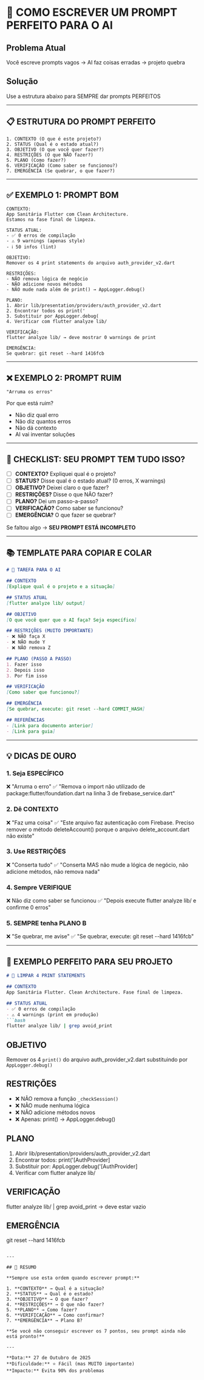 # 🎯 COMO ESCREVER UM PROMPT PERFEITO PARA O AI

## Problema Atual
Você escreve prompts vagos → AI faz coisas erradas → projeto quebra

## Solução
Use a estrutura abaixo para SEMPRE dar prompts PERFEITOS

---

## 📋 ESTRUTURA DO PROMPT PERFEITO

```
1. CONTEXTO (O que é este projeto?)
2. STATUS (Qual é o estado atual?)
3. OBJETIVO (O que você quer fazer?)
4. RESTRIÇÕES (O que NÃO fazer?)
5. PLANO (Como fazer?)
6. VERIFICAÇÃO (Como saber se funcionou?)
7. EMERGÊNCIA (Se quebrar, o que fazer?)
```

---

## ✅ EXEMPLO 1: PROMPT BOM

```
CONTEXTO:
App Sanitária Flutter com Clean Architecture. 
Estamos na fase final de limpeza.

STATUS ATUAL:
- ✅ 0 erros de compilação
- ⚠️ 9 warnings (apenas style)
- ℹ️ 50 infos (lint)

OBJETIVO:
Remover os 4 print statements do arquivo auth_provider_v2.dart

RESTRIÇÕES:
- NÃO remova lógica de negócio
- NÃO adicione novos métodos
- NÃO mude nada além de print() → AppLogger.debug()

PLANO:
1. Abrir lib/presentation/providers/auth_provider_v2.dart
2. Encontrar todos os print('
3. Substituir por AppLogger.debug(
4. Verificar com flutter analyze lib/

VERIFICAÇÃO:
flutter analyze lib/ → deve mostrar 0 warnings de print

EMERGÊNCIA:
Se quebrar: git reset --hard 1416fcb
```

---

## ❌ EXEMPLO 2: PROMPT RUIM

```
"Arruma os erros"
```

Por que está ruim?
- Não diz qual erro
- Não diz quantos erros
- Não dá contexto
- AI vai inventar soluções

---

## 🎯 CHECKLIST: SEU PROMPT TEM TUDO ISSO?

- [ ] **CONTEXTO?** Expliquei qual é o projeto?
- [ ] **STATUS?** Disse qual é o estado atual? (0 erros, X warnings)
- [ ] **OBJETIVO?** Deixei claro o que fazer?
- [ ] **RESTRIÇÕES?** Disse o que NÃO fazer?
- [ ] **PLANO?** Dei um passo-a-passo?
- [ ] **VERIFICAÇÃO?** Como saber se funcionou?
- [ ] **EMERGÊNCIA?** O que fazer se quebrar?

Se faltou algo → **SEU PROMPT ESTÁ INCOMPLETO**

---

## 📚 TEMPLATE PARA COPIAR E COLAR

```markdown
# 🎯 TAREFA PARA O AI

## CONTEXTO
[Explique qual é o projeto e a situação]

## STATUS ATUAL
[flutter analyze lib/ output]

## OBJETIVO
[O que você quer que o AI faça? Seja específico]

## RESTRIÇÕES (MUITO IMPORTANTE)
- ❌ NÃO faça X
- ❌ NÃO mude Y
- ❌ NÃO remova Z

## PLANO (PASSO A PASSO)
1. Fazer isso
2. Depois isso
3. Por fim isso

## VERIFICAÇÃO
[Como saber que funcionou?]

## EMERGÊNCIA
[Se quebrar, execute: git reset --hard COMMIT_HASH]

## REFERÊNCIAS
- [Link para documento anterior]
- [Link para guia]
```

---

## 💡 DICAS DE OURO

### 1. Seja ESPECÍFICO
❌ "Arruma o erro"
✅ "Remova o import não utilizado de package:flutter/foundation.dart na linha 3 de firebase_service.dart"

### 2. Dê CONTEXTO
❌ "Faz uma coisa"
✅ "Este arquivo faz autenticação com Firebase. Preciso remover o método deleteAccount() porque o arquivo delete_account.dart não existe"

### 3. Use RESTRIÇÕES
❌ "Conserta tudo"
✅ "Conserta MAS não mude a lógica de negócio, não adicione métodos, não remova nada"

### 4. Sempre VERIFIQUE
❌ Não diz como saber se funcionou
✅ "Depois execute flutter analyze lib/ e confirme 0 erros"

### 5. SEMPRE tenha PLANO B
❌ "Se quebrar, me avise"
✅ "Se quebrar, execute: git reset --hard 1416fcb"

---

## 🔧 EXEMPLO PERFEITO PARA SEU PROJETO

```markdown
# 🎯 LIMPAR 4 PRINT STATEMENTS

## CONTEXTO
App Sanitária Flutter. Clean Architecture. Fase final de limpeza.

## STATUS ATUAL
- ✅ 0 erros de compilação
- ⚠️ 4 warnings (print em produção)
```bash
flutter analyze lib/ | grep avoid_print
```

## OBJETIVO
Remover os 4 `print()` do arquivo auth_provider_v2.dart substituindo por `AppLogger.debug()`

## RESTRIÇÕES
- ❌ NÃO remova a função `_checkSession()`
- ❌ NÃO mude nenhuma lógica
- ❌ NÃO adicione métodos novos
- ❌ Apenas: print() → AppLogger.debug()

## PLANO
1. Abrir lib/presentation/providers/auth_provider_v2.dart
2. Encontrar todos: print('[AuthProvider]
3. Substituir por: AppLogger.debug('[AuthProvider]
4. Verificar com flutter analyze lib/

## VERIFICAÇÃO
flutter analyze lib/ | grep avoid_print → deve estar vazio

## EMERGÊNCIA
git reset --hard 1416fcb
```

---

## 🚀 RESUMO

**Sempre use esta ordem quando escrever prompt:**

1. **CONTEXTO** → Qual é a situação?
2. **STATUS** → Qual é o estado?
3. **OBJETIVO** → O que fazer?
4. **RESTRIÇÕES** → O que não fazer?
5. **PLANO** → Como fazer?
6. **VERIFICAÇÃO** → Como confirmar?
7. **EMERGÊNCIA** → Plano B?

**Se você não conseguir escrever os 7 pontos, seu prompt ainda não está pronto!**

---

**Data:** 27 de Outubro de 2025  
**Dificuldade:** ⭐ Fácil (mas MUITO importante)  
**Impacto:** Evita 90% dos problemas
